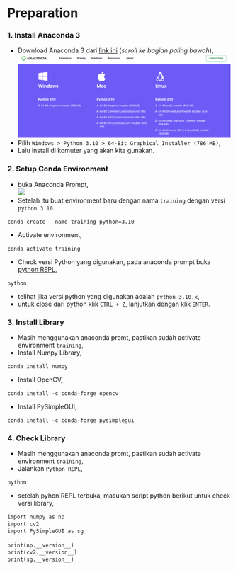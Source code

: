 # Preparation 
### 1. Install Anaconda 3
- Download Anaconda 3 dari [link ini](https://www.anaconda.com/download) (*scroll ke bagian paling bawah*), <br>
<img src="resource/anaconda-download.png" style="width:600px"></img>
- Pilih `Windows > Python 3.10 > 64-Bit Graphical Installer (786 MB)`,
- Lalu install di komuter yang akan kita gunakan.

### 2. Setup Conda Environment
- buka Anaconda Prompt,<br>
<img src="resource/anaconda-prompt-open.png" style="width:600px"></img>
- Setelah itu buat environment baru dengan nama `training` dengan versi `python 3.10`.
```
conda create --name training python=3.10
```
- Activate environment,
```
conda activate training
```
- Check versi Python yang digunakan, pada anaconda prompt buka [python REPL](https://en.wikipedia.org/wiki/Read%E2%80%93eval%E2%80%93print_loop),
```
python
```
- telihat jika versi python yang digunakan adalah `python 3.10.x`,
- untuk close dari python klik `CTRL + Z`, lanjutkan dengan klik `ENTER`.

### 3. Install Library
- Masih menggunakan anaconda promt, pastikan sudah activate environment `training`,
- Install Numpy Library,
```
conda install numpy
```
- Install OpenCV,
```
conda install -c conda-forge opencv
```
- Install PySimpleGUI,
```
conda install -c conda-forge pysimplegui
```
### 4. Check Library
- Masih menggunakan anaconda promt, pastikan sudah activate environment `training`,
- Jalankan `Python REPL`,
```
python
```
- setelah pyhon REPL terbuka, masukan script python berikut untuk check versi library,
```
import numpy as np
import cv2
import PySimpleGUI as sg    

print(np.__version__)
print(cv2.__version__)
print(sg.__version__)
```